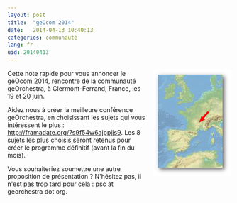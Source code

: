 ```yaml
---
layout: post
title:  "geOcom 2014"
date:   2014-04-13 10:40:13
categories: communauté
lang: fr
uid: 20140413
---
```


<p><img src="/public/geocom2014/gc2014-clermont.png" alt="geocom2014-here" style="float:right; margin: 0 0 1em 1em;" title="geocom2014-here, avr. 2014" />

Cette note rapide pour vous annoncer le geOcom 2014, rencontre de la communauté
geOrchestra, à Clermont-Ferrand, France, les 19 et 20 juin.</p>

<!--more-->

<p>Aidez nous à créer la meilleure conférence geOrchestra, en choisissant les
sujets qui vous intéressent le plus : <a href="http://framadate.org/7s9f54w6ajppjjs9" hreflang="fr">http://framadate.org/7s9f54w6ajppjjs9</a>. Les 8 sujets les plus choisis
seront retenus pour créer le programme définitif (avant la fin du mois).</p>
<p>Vous souhaiteriez soumettre une autre proposition de présentation ?
N'hésitez pas, il n'est pas trop tard pour cela : psc at georchestra dot
org.</p>

